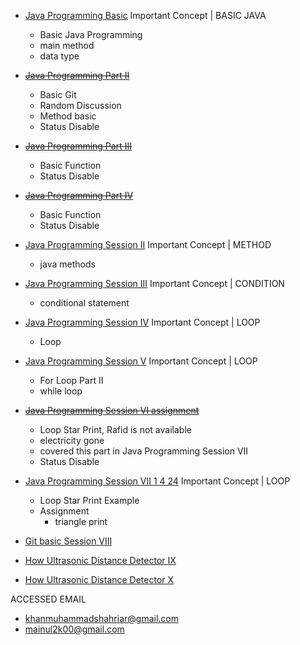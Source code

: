 + [Java Programming Basic](https://youtu.be/aWJ1kwVM3oM) Important Concept | BASIC JAVA
  - Basic Java Programming
  - main method
  - data type
+ ~~[Java Programming Part II](https://youtu.be/koYk7PlXnjE)~~
  - Basic Git
  - Random Discussion
  - Method basic
  - Status Disable   
+ ~~[Java Programming Part III](https://youtu.be/NYI2maNkAhI)~~
  - Basic Function
  - Status Disable 
+ ~~[Java Programming Part IV](https://youtu.be/PduOWbxEuxo)~~
  - Basic Function
  - Status Disable
+ [Java Programming Session II](https://youtu.be/mizjBujjXO4) Important Concept | METHOD
  - java methods
+ [Java Programming Session III](https://youtu.be/EuXAUXTN68w) Important Concept | CONDITION
  - conditional statement
+ [Java Programming Session IV](https://youtu.be/Z4qZyAlTXzU) Important Concept | LOOP
  - Loop
+ [Java Programming Session V](https://youtu.be/0IESKITBroU) Important Concept | LOOP
  - For Loop Part II
  - while loop
+ ~~[Java Programming Session VI assignment](https://youtu.be/P0OlOXMK-t4)~~
  - Loop Star Print, Rafid is not available
  - electricity gone
  - covered this part in Java Programming Session VII
  - Status Disable
+ [Java Programming Session VII 1 4 24](https://youtu.be/JQviZrhUfJY) Important Concept | LOOP
  - Loop Star Print Example
  - Assignment
    - triangle print
   
+ [Git basic Session VIII](https://youtu.be/mkGhdhRAc0c)
+ [How Ultrasonic Distance Detector IX](https://youtu.be/rtmAhuQl6JQ)
+ [How Ultrasonic Distance Detector X](https://youtu.be/aF90YnN-eoo)

ACCESSED EMAIL

- khanmuhammadshahriar@gmail.com 
- mainul2k00@gmail.com
